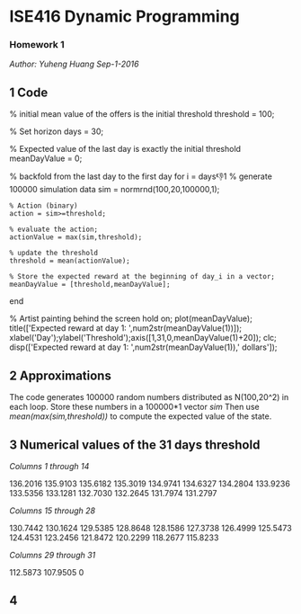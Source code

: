 # ISE416 Dynamic Programming
### Homework 1
_Author: Yuheng Huang_
_Sep-1-2016_

## 1  Code
% initial mean value of the offers is the initial threshold
threshold = 100; 
 
% Set horizon
days = 30; 
 
% Expected value of the last day is exactly the initial threshold
meanDayValue = 0; 
 
% backfold from the last day to the first day
for i = days:-1:1 
    % generate 100000 simulation data
    sim = normrnd(100,20,100000,1); 
    
    % Action (binary)
    action = sim>=threshold; 
    
    % evaluate the action;
    actionValue = max(sim,threshold); 
    
    % update the threshold
    threshold = mean(actionValue); 
    
    % Store the expected reward at the beginning of day_i in a vector;
    meanDayValue = [threshold,meanDayValue]; 
end
 
% Artist painting behind the screen
hold on;
plot(meanDayValue);
title(['Expected reward at day 1: ',num2str(meanDayValue(1))]);
xlabel('Day');ylabel('Threshold');axis([1,31,0,meanDayValue(1)+20]);
clc;
disp(['Expected reward at day 1: ',num2str(meanDayValue(1)),' dollars']);

## 2 Approximations
The code generates 100000 random numbers distributed as N(100,20^2) in each loop. Store these numbers in a 100000*1 vector _sim_
Then use _mean(max(sim,threshold))_ to compute the expected value of the state.

## 3 Numerical values of the 31 days threshold

  _Columns 1 through 14_

  136.2016  135.9103  135.6182  135.3019  134.9741  134.6327  134.2804  133.9236  133.5356  133.1281  132.7030  132.2645  131.7974  131.2797

  _Columns 15 through 28_

  130.7442  130.1624  129.5385  128.8648  128.1586  127.3738  126.4999  125.5473  124.4531  123.2456  121.8472  120.2299  118.2677  115.8233

  _Columns 29 through 31_

  112.5873  107.9505         0




## 4 
 